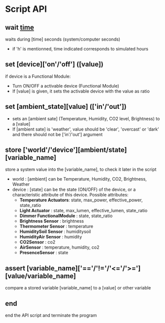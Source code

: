 # Script API

## wait [time](['h'])

waits during [time] seconds (system/computer seconds)

- if 'h' is mentionned, time indicated corresponds to simulated hours

## set [device]['on'/'off'] ([value])

if device is a Functional Module:

- Turn ON/OFF a activable device (Functional Module)
- If [value] is given, it sets the activable device with the value as ratio

<!-- if device is a Sensor:
* Turn ON/OFF the sending of telegrams
*  -->

## set [ambient_state][value] (['in'/'out'])

- sets an [ambient sate] (Temperature, Humidity, CO2 level, Brightness) to a [value]
- If [ambient sate] is 'weather', value should be 'clear', 'overcast' or 'dark' and there should not be ['in'/'out'] argument

## store ['world'/'device'][ambient/state] [variable_name]

store a system value into the [variable_name], to check it later in the script

- world : [ambient] can be Temperature, Humidity, CO2, Brightness, Weather
- device : [state] can be the state (ON/OFF) of the device, or a characteristic attribute of this device. Possible attributes:
  - **Temperature Actuators**: state, max_power, effective_power, state_ratio
  - **Light Actuator** : state, max_lumen, effective_lumen, state_ratio
  - **Dimmer FunctionalModule** : state, state_ratio
  - **Brightness Sensor** : brightness
  - **Thermometer Sensor** : temperature
  - **HumiditySoil Sensor** : humiditysoil
  - **HumidityAir Sensor** : humidity
  - **CO2Sensor** : co2
  - **AirSensor** : temperature, humidity, co2
  - **PresenceSensor** : state

## assert [variable_name]['=='/'!='/'<='/'>='][value/variable_name]

compare a stored variable [variable_name] to a [value] or other variable

## end

end the API script and terminate the program
